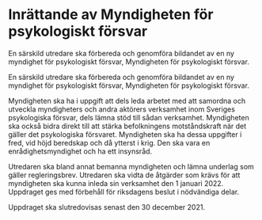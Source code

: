 # Inrättande av Myndigheten för psykologiskt försvar

En särskild utredare ska förbereda och genomföra bildandet av en ny myndighet för psykologiskt försvar, Myndigheten för psykologiskt försvar.

En särskild utredare ska förbereda och genomföra bildandet av en ny myndighet för psykologiskt försvar, Myndigheten för psykologiskt försvar.

Myndigheten ska ha i uppgift att dels leda arbetet med att samordna och utveckla myndigheters och andra aktörers verksamhet inom Sveriges psykologiska försvar, dels lämna stöd till sådan verksamhet. Myndigheten ska också bidra direkt till att stärka befolkningens motståndskraft när det gäller det psykologiska försvaret. Myndigheten ska ha dessa uppgifter i fred, vid höjd beredskap och då ytterst i krig. Den ska vara en enrådighetsmyndighet och ha ett insynsråd.

Utredaren ska bland annat bemanna myndigheten och lämna underlag som gäller regleringsbrev. Utredaren ska vidta de åtgärder som krävs för att myndigheten ska kunna inleda sin verksamhet den 1 januari 2022. Uppdraget ges med förbehåll för riksdagens beslut i nödvändiga delar.

Uppdraget ska slutredovisas senast den 30 december 2021.

